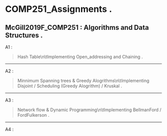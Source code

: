 # COMP251_Assignments . 
## McGill2019F_COMP251 : Algorithms and Data Structures . 
A1 :  
> Hash Table\n\tImplementing Open_addressing and Chaining . 

----

A2 :
> Minnimum Spanning trees & Greedy Alogrithms\n\tImplementing Disjoint / Scheduling (Greedy Alogrithm) / Kruskal . 
----

A3 :
> Network flow & Dynamic Programming\n\tImplementing BellmanFord / FordFulkerson . 
----

A4 : 
